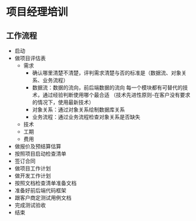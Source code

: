 # 项目经理培训

## 

## 工作流程

* 启动
* 做项目评估表
    * 需求
        * 确认哪里清楚不清楚，评判需求清楚与否的标准是（数据流、对象关系、业务流程）
        * 数据流：数据的流向，前后端数据的流向 每一个模块都有可替代的技术，通过经验判断使用哪个最合适
        （技术先进性原则-在客户没有要求的情况下，使用最新技术）
        * 对象关系：通过对象关系绘制数据库关系
        * 业务流程：通过业务流程检查对象关系是否缺失
    * 技术
    * 工期
    * 费用
* 做报价及预结算估算
* 按照项目启动检查清单
* 签订合同
* 做项目工作计划
* 做开发工作计划
* 按照文档检查清单准备文档
* 准备好前后端代码框架
* 跟客户商定测试用例文档
* 完成测试验收
* 结束